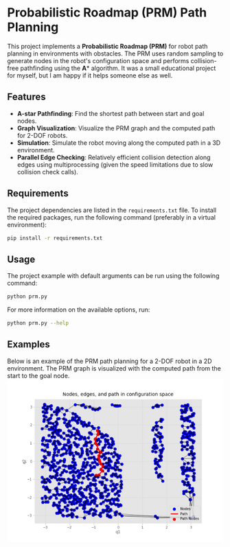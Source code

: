 # Probabilistic Roadmap (PRM) Path Planning

This project implements a **Probabilistic Roadmap (PRM)** for robot path planning in environments with obstacles. The PRM uses random sampling to generate nodes in the robot's configuration space and performs collision-free pathfinding using the **A*** algorithm. It was a small educational project for myself, but I am happy if it helps someone else as well.

## Features

- **A-star Pathfinding**: Find the shortest path between start and goal nodes.
- **Graph Visualization**: Visualize the PRM graph and the computed path for 2-DOF robots.
- **Simulation**: Simulate the robot moving along the computed path in a 3D environment.
- **Parallel Edge Checking**: Relatively efficient collision detection along edges using multiprocessing (given the speed limitations due to slow collision check calls).


## Requirements
The project dependencies are listed in the `requirements.txt` file. To install the required packages, run the following command (preferably in a virtual environment):

```bash
pip install -r requirements.txt
```

## Usage
The project example with default arguments can be run using the following command:
```bash
python prm.py
```
For more information on the available options, run:
```bash
python prm.py --help
```

## Examples
Below is an example of the PRM path planning for a 2-DOF robot in a 2D environment. The PRM graph is visualized with the computed path from the start to the goal node.
![2-DOF Robot Path Planning](doc/prm_path_2dof.png)